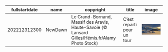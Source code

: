 |fullstartdate|name|copyright|title|image|
|--|--|--|--|--|
202212312300|NewDawn|Le Grand-Bornand, Massif des Aravis, Haute-Savoie (© Lansard Gilles/Hémis.fr/Alamy Photo Stock)|C’est reparti pour un tour|![](/fr-FR/2023/01/202212312300NewDawn.jpg)|
